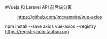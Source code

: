 #Vuejs 和 Laravel API 前后端分离

>https://github.com/imcvampire/vue-axios



npm install --save axios vue-axios --registry https://registry.npm.taobao.org

